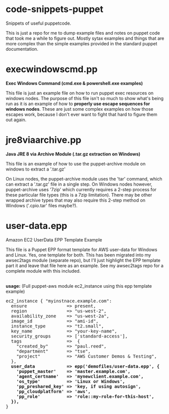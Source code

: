 # code-snippets-puppet
Snippets of useful puppetcode.

This is just a repo for me to dump example files and notes on puppet code that took me a while to figure out. Mostly sytax examples and things that are more complex than the simple examples provided in the standard puppet documentation.

# execwindowscmd.pp
<b>Exec Windows Command 
(cmd.exe & powershell.exe examples)</b>
<p>
This file is just an example file on how to run puppet exec resources on windows nodes. The purpose of this file isn't so much to show what's being run as it is an example of how to <b>properly use escape sequences for windows nodes</b>. These are just some complex examples on how those escapes work, because I don't ever want to fight that hard to figure them out again. 
</p>

# jre8viaarchive.pp
<strong>Java JRE 8 via Archive Module 
(.tar.gz extraction on Windows)</strong>
<p>
This file is an example of how to use the puppet-archive module on windows to extract a '.tar.gz'

On Linux nodes, the puppet-archive module uses the 'tar' command, which can extract a '.tar.gz' file in a single step.
On Windows nodes however, puppet-archive uses '7zip' which currently requires a 2-step process for these particular 
file types (this is a 7zip limitation). There may be other wrapped archive types that may also require this 
2-step method on Windows ('.cpio.tar' files maybe?).

</p>

# user-data.epp
<string>Amazon EC2 UserData EPP Template Example</strong>
<p>
This file is a Puppet EPP format template for AWS user-data for Windows and Linux.
Yes, one template for both. This has been migrated into my awsec2tags module (separate repo), but I'll just highlight the EPP template part it and leave that file here as an example. See my awsec2tags repo for a complete module with this included.
</p><br />
<strong>usage:</strong>
(Full puppet-aws module ec2_instance using this epp template example)
<pre>
ec2_instance { "myinstnace.example.com": 
  ensure               => present,
  region               => "us-west-2",
  availability_zone    => "us-west-2a",
  image_id             => "ami-id",
  instance_type        => "t2.small",
  key_name             => "your-key-name",
  security_groups      => ['standard-access'],
  tags                 =>  {
    "created_by"       => "paul.reed",
    "department"       => "tse",
    "project"          => "AWS Customer Demos & Testing",
  },
  <strong>user_data            => epp('demofiles/user-data.epp', {
    'puppet_master'    => 'master.example.com',
    'agent_certname'   => 'mynewclient.example.com',
    'os_type'          => 'Linux or Windows',
    'pp_preshared_key' => 'key, if using autosign',
    'pp_cloudplatform' => 'aws',
    'pp_role'          => 'role::my-role-for-this-host',
  }),</strong>
}
</pre>
